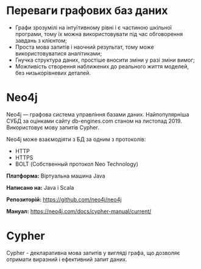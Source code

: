 # Переваги графових баз даних
* Графи зрозумілі на інтуїтивному рівні і є частиною шкільної програми, тому їх можна використовувати під час обговорення завдань з клієнтом;
* Проста мова запитів і наочний результат, тому може використовуватися аналітиками;
* Гнучка структура даних, простіше вносити зміни у разі зміни вимог;
* Можливість створення наближених до реального життя моделей, без низькорівневих деталей.

# Neo4j
Neo4j — графова система управління базами даних. Найпопулярніша СУБД за оцінками сайту db-engines.com станом на листопад 2019. Використовує мову запитів Cypher.

Neo4j може взаємодіяти з БД за одним з протоколів:
* HTTP
* HTTPS
* BOLT (Собственный протокол Neo Technology)

__Платформа:__	Віртуальна машина Java

__Написано на:__	Java і Scala

__Репозиторій:__ https://github.com/neo4j/neo4j

__Мануал:__ https://neo4j.com/docs/cypher-manual/current/

# Cypher
Cypher - декларативна мова запитів у вигляді графа, що дозволяє отримати виразний і ефективний запит даних.
